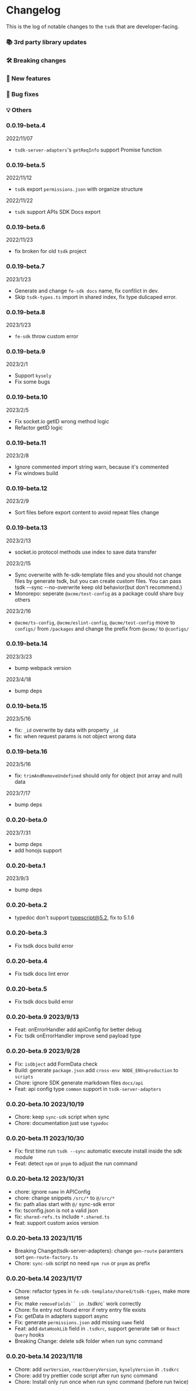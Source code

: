 # Changelog

This is the log of notable changes to the `tsdk` that are developer-facing.

### 📚 3rd party library updates

### 🛠 Breaking changes

### 🎉 New features

### 🐛 Bug fixes

### 💡 Others

### 0.0.19-beta.4

2022/11/07

- `tsdk-server-adapters`'s `getReqInfo` support Promise function

### 0.0.19-beta.5

2022/11/12

- `tsdk` export `permissions.json` with organize structure

2022/11/22

- `tsdk` support APIs SDK Docs export

### 0.0.19-beta.6

2022/11/23

- fix broken for old `tsdk` project

### 0.0.19-beta.7

2023/1/23

- Generate and change `fe-sdk docs` name, fix confilict in dev.
- Skip `tsdk-types.ts` import in shared index, fix type dulicaped error.

### 0.0.19-beta.8

2023/1/23

- `fe-sdk` throw custom error

### 0.0.19-beta.9

2023/2/1

- Support `kysely`
- Fix some bugs

### 0.0.19-beta.10

2023/2/5

- Fix socket.io getID wrong method logic
- Refactor getID logic

### 0.0.19-beta.11

2023/2/8

- Ignore commented import string warn, because it's commented
- Fix windows build

### 0.0.19-beta.12

2023/2/9

- Sort files before export content to avoid repeat files change

### 0.0.19-beta.13

2023/2/13

- socket.io protocol methods use index to save data transfer

2023/2/15

- Sync overwrite with fe-sdk-template files and you should not change files by generate tsdk, but you can create custom files. You can pass tsdk --sync --no-overwrite keep old behavior(but don't recommend.)
- Monorepo: seperate `@acme/test-config` as a package could share buy others

2023/2/16

- `@acme/ts-config`, `@acme/eslint-config`, `@acme/test-config` move to `configs/` from `/packages` and change the prefix from `@acme/` to `@configs/`

### 0.0.19-beta.14

2023/3/23

- bump webpack version

2023/4/18

- bump deps

### 0.0.19-beta.15

2023/5/16

- fix: `_id` overwrite by data with property `_id`
- fix: when request params is not object wrong data

### 0.0.19-beta.16

2023/5/16

- fix: `trimAndRemoveUndefined` should only for object (not array and null) data

2023/7/17

- bump deps

### 0.0.20-beta.0

2023/7/31

- bump deps
- add honojs support

### 0.0.20-beta.1

2023/9/3

- bump deps

### 0.0.20-beta.2

- typedoc don't support typescript@5.2, fix to 5.1.6

### 0.0.20-beta.3

- Fix tsdk docs build error

### 0.0.20-beta.4

- Fix tsdk docs lint error

### 0.0.20-beta.5

- Fix tsdk docs build error

### 0.0.20-beta.9 2023/9/13

- Feat: onErrorHandler add apiConfig for better debug
- Fix: tsdk onErrorHandler improve send payload type

### 0.0.20-beta.9 2023/9/28

- Fix: `isObject` add FormData check
- Build: generate `package.json` add `cross-env NODE_ENV=production` to `scripts`
- Chore: ignore SDK generate markdown files `docs/api`
- Feat: api config type `common` support in `tsdk-server-adapters`

### 0.0.20-beta.10 2023/10/19

- Chore: keep `sync-sdk` script when sync
- Chore: documentation just use `typedoc`

### 0.0.20-beta.11 2023/10/30

- Fix: first time run `tsdk --sync` automatic execute install inside the sdk module
- Feat: detect `npm` or `pnpm` to adjust the run command

### 0.0.20-beta.12 2023/10/31

- chore: ignore `name` in APIConfig
- chore: change snippets `/src/*` to `@/src/*`
- fix: path alias start with `@/` sync-sdk error
- fix: tsconfig.json is not a valid json
- fix: `shared-refs.ts` include `*.shared.ts`
- feat: support custom axios version

### 0.0.20-beta.13 2023/11/15

- Breaking Change(tsdk-server-adapters): change `gen-route` paramters sort `gen-route-factory.ts`
- Chore: `sync-sdk` script no need `npm run` or `pnpm` as prefix

### 0.0.20-beta.14 2023/11/17

- Chore: refactor types in `fe-sdk-template/shared/tsdk-types`, make more sense
- Fix: make ` removeFields`` in  `.tsdkrc` work correctly
- Chore: fix entry not found error if retry entry file exists
- Fix: getData in adapters support async
- Fix: generate `permissions.json` add missing `name` field
- Feat: add `dataHookLib` field in `.tsdkrc`, support generate `SWR` or `React Query` hooks
- Breaking Change: delete sdk folder when run sync command

### 0.0.20-beta.14 2023/11/18

- Chore: add `swrVersion`, `reactQueryVersion`, `kyselyVersion` in `.tsdkrc`
- Chore: add try prettier code script after run sync command
- Chore: Install only run once when run sync command (before run twice)
